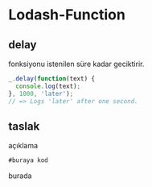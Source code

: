 # Lodash-Function






## delay
fonksiyonu istenilen süre kadar geciktirir.

```js
_.delay(function(text) {
  console.log(text);
}, 1000, 'later');
// => Logs 'later' after one second.
```















## taslak
açıklama

```js
#buraya kod
```















burada
